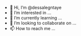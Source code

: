 - 👋 Hi, I’m @dessalegntaye
- 👀 I’m interested in ...
- 🌱 I’m currently learning ...
- 💞️ I’m looking to collaborate on ...
- 📫 How to reach me ...

<!---
dessalegntaye/dessalegntaye is a ✨ special ✨ repository because its `README.md` (this file) appears on your GitHub profile.
You can click the Preview link to take a look at your changes.
--->
